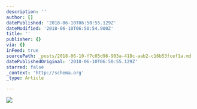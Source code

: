 ```yaml
---
description: ''
author: []
datePublished: '2018-06-10T06:50:55.129Z'
dateModified: '2018-06-10T06:50:54.900Z'
title: ''
publisher: {}
via: {}
inFeed: true
sourcePath: _posts/2018-06-10-f7c05d96-903a-418c-aab2-c16b53fcef1a.md
datePublishedOriginal: '2018-06-10T06:50:55.129Z'
starred: false
_context: 'http://schema.org'
_type: Article

---
```

![](https://the-grid-user-content.s3-us-west-2.amazonaws.com/74f0c17b-eaf5-4336-b569-fc516246b383.png)